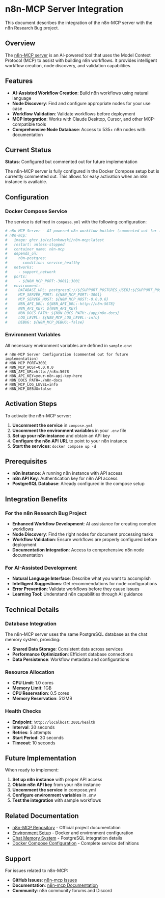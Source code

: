 # n8n-MCP Server Integration

This document describes the integration of the n8n-MCP server with the n8n Research Bug project.

## Overview

The [n8n-MCP server](https://github.com/czlonkowski/n8n-mcp) is an AI-powered tool that uses the Model Context Protocol (MCP) to assist with building n8n workflows. It provides intelligent workflow creation, node discovery, and validation capabilities.

## Features

- **AI-Assisted Workflow Creation**: Build n8n workflows using natural language
- **Node Discovery**: Find and configure appropriate nodes for your use case
- **Workflow Validation**: Validate workflows before deployment
- **MCP Integration**: Works with Claude Desktop, Cursor, and other MCP-compatible tools
- **Comprehensive Node Database**: Access to 535+ n8n nodes with documentation

## Current Status

**Status**: Configured but commented out for future implementation

The n8n-MCP server is fully configured in the Docker Compose setup but is currently commented out. This allows for easy activation when an n8n instance is available.

## Configuration

### Docker Compose Service

The service is defined in `compose.yml` with the following configuration:

```yaml
# n8n-MCP Server - AI-powered n8n workflow builder (commented out for future implementation)
# n8n-mcp:
#   image: ghcr.io/czlonkowski/n8n-mcp:latest
#   restart: unless-stopped
#   container_name: n8n-mcp
#   depends_on:
#     n8n-postgres:
#       condition: service_healthy
#   networks:
#     - support_network
#   ports:
#     - ${N8N_MCP_PORT:-3001}:3001
#   environment:
#     DATABASE_URL: postgresql://${SUPPORT_POSTGRES_USER}:${SUPPORT_POSTGRES_PASSWORD}@n8n-postgres:5432/${SUPPORT_POSTGRES_DB}
#     MCP_SERVER_PORT: ${N8N_MCP_PORT:-3001}
#     MCP_SERVER_HOST: ${N8N_MCP_HOST:-0.0.0.0}
#     N8N_API_URL: ${N8N_API_URL:-http://n8n:5678}
#     N8N_API_KEY: ${N8N_API_KEY}
#     N8N_DOCS_PATH: ${N8N_DOCS_PATH:-/app/n8n-docs}
#     LOG_LEVEL: ${N8N_MCP_LOG_LEVEL:-info}
#     DEBUG: ${N8N_MCP_DEBUG:-false}
```

### Environment Variables

All necessary environment variables are defined in `sample.env`:

```env
# n8n-MCP Server Configuration (commented out for future implementation)
# N8N_MCP_PORT=3001
# N8N_MCP_HOST=0.0.0.0
# N8N_API_URL=http://n8n:5678
# N8N_API_KEY=your-n8n-api-key-here
# N8N_DOCS_PATH=./n8n-docs
# N8N_MCP_LOG_LEVEL=info
# N8N_MCP_DEBUG=false
```

## Activation Steps

To activate the n8n-MCP server:

1. **Uncomment the service** in `compose.yml`
2. **Uncomment the environment variables** in your `.env` file
3. **Set up your n8n instance** and obtain an API key
4. **Configure the n8n API URL** to point to your n8n instance
5. **Start the services**: `docker compose up -d`

## Prerequisites

- **n8n Instance**: A running n8n instance with API access
- **n8n API Key**: Authentication key for n8n API access
- **PostgreSQL Database**: Already configured in the compose setup

## Integration Benefits

### For the n8n Research Bug Project

- **Enhanced Workflow Development**: AI assistance for creating complex workflows
- **Node Discovery**: Find the right nodes for document processing tasks
- **Workflow Validation**: Ensure workflows are properly configured before deployment
- **Documentation Integration**: Access to comprehensive n8n node documentation

### For AI-Assisted Development

- **Natural Language Interface**: Describe what you want to accomplish
- **Intelligent Suggestions**: Get recommendations for node configurations
- **Error Prevention**: Validate workflows before they cause issues
- **Learning Tool**: Understand n8n capabilities through AI guidance

## Technical Details

### Database Integration

The n8n-MCP server uses the same PostgreSQL database as the chat memory system, providing:

- **Shared Data Storage**: Consistent data across services
- **Performance Optimization**: Efficient database connections
- **Data Persistence**: Workflow metadata and configurations

### Resource Allocation

- **CPU Limit**: 1.0 cores
- **Memory Limit**: 1GB
- **CPU Reservation**: 0.5 cores
- **Memory Reservation**: 512MB

### Health Checks

- **Endpoint**: `http://localhost:3001/health`
- **Interval**: 30 seconds
- **Retries**: 5 attempts
- **Start Period**: 30 seconds
- **Timeout**: 10 seconds

## Future Implementation

When ready to implement:

1. **Set up n8n instance** with proper API access
2. **Obtain n8n API key** from your n8n instance
3. **Uncomment the service** in compose.yml
4. **Configure environment variables** in .env
5. **Test the integration** with sample workflows

## Related Documentation

- [n8n-MCP Repository](https://github.com/czlonkowski/n8n-mcp) - Official project documentation
- [Environment Setup](environment-setup.md) - Docker and environment configuration
- [Chat Memory System](chat-memory.md) - PostgreSQL integration details
- [Docker Compose Configuration](../compose.yml) - Complete service definitions

## Support

For issues related to n8n-MCP:

- **GitHub Issues**: [n8n-mcp Issues](https://github.com/czlonkowski/n8n-mcp/issues)
- **Documentation**: [n8n-mcp Documentation](https://www.n8n-mcp.com/)
- **Community**: n8n community forums and Discord
